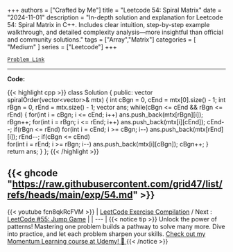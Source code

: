 
+++
authors = ["Crafted by Me"]
title = "Leetcode 54: Spiral Matrix"
date = "2024-11-01"
description = "In-depth solution and explanation for Leetcode 54: Spiral Matrix in C++. Includes clear intuition, step-by-step example walkthrough, and detailed complexity analysis—more insightful than official and community solutions."
tags = ["Array","Matrix"]
categories = [
    "Medium"
]
series = ["Leetcode"]
+++



[`Problem Link`](https://leetcode.com/problems/spiral-matrix/description/)

---

**Code:**

{{< highlight cpp >}}
class Solution {
public:
    vector<int> spiralOrder(vector<vector<int>>& mtx) {
        int cBgn = 0, cEnd = mtx[0].size()  - 1;
        int rBgn = 0, rEnd = mtx.size() - 1;
        vector<int> ans;
        while(cBgn <= cEnd && rBgn <= rEnd) {
            for(int i = cBgn; i <= cEnd; i++)
                ans.push_back(mtx[rBgn][i]);
            rBgn++;
            for(int i = rBgn; i <= rEnd; i++)
                ans.push_back(mtx[i][cEnd]);
            cEnd--;
            if(rBgn <= rEnd)
            for(int i = cEnd; i >= cBgn; i--)
                ans.push_back(mtx[rEnd][i]);
            rEnd--;
            if(cBgn <= cEnd)            
            for(int i = rEnd; i >= rBgn; i--)
                ans.push_back(mtx[i][cBgn]);
            cBgn++;
        }
        return ans;
    }
};
{{< /highlight >}}

{{< ghcode "https://raw.githubusercontent.com/grid47/list/refs/heads/main/exp/54.md" >}}
---
{{< youtube fcn8qkRcFVM >}}
| [LeetCode Exercise Compilation](https://grid47.xyz/leetcode/) / Next : [LeetCode #55: Jump Game](https://grid47.xyz/posts/leetcode_55) |
| --- |
{{< notice tip >}}
Unlock the power of patterns! Mastering one problem builds a pathway to solve many more. Dive into practice, and let each problem sharpen your skills. [Check out my Momentum Learning course at Udemy! 🚀 ](https://www.udemy.com/course/algorithms-and-data-structures-in-cpp/)
{{< /notice >}}

